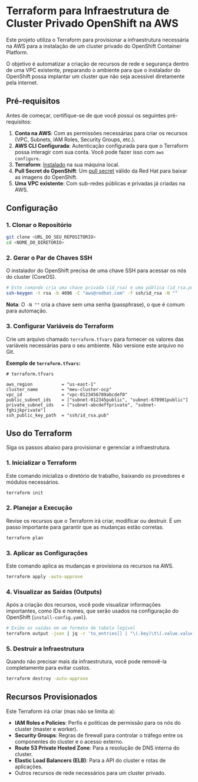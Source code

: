 # Terraform para Infraestrutura de Cluster Privado OpenShift na AWS

Este projeto utiliza o Terraform para provisionar a infraestrutura necessária na AWS para a instalação de um cluster privado do OpenShift Container Platform.

O objetivo é automatizar a criação de recursos de rede e segurança dentro de uma VPC existente, preparando o ambiente para que o instalador do OpenShift possa implantar um cluster que não seja acessível diretamente pela internet.

## Pré-requisitos

Antes de começar, certifique-se de que você possui os seguintes pré-requisitos:

1.  **Conta na AWS**: Com as permissões necessárias para criar os recursos (VPC, Subnets, IAM Roles, Security Groups, etc.).
2.  **AWS CLI Configurada**: Autenticação configurada para que o Terraform possa interagir com sua conta. Você pode fazer isso com `aws configure`.
3.  **Terraform**: [Instalado](https://developer.hashicorp.com/terraform/install) na sua máquina local.
4.  **Pull Secret do OpenShift**: Um [pull secret](https://console.redhat.com/openshift/install/pull-secret) válido da Red Hat para baixar as imagens do OpenShift.
5.  **Uma VPC existente**: Com sub-redes públicas e privadas já criadas na AWS.

## Configuração

### 1. Clonar o Repositório

```bash
git clone <URL_DO_SEU_REPOSITORIO>
cd <NOME_DO_DIRETORIO>
```

### 2. Gerar o Par de Chaves SSH

O instalador do OpenShift precisa de uma chave SSH para acessar os nós do cluster (CoreOS).

```bash
# Este comando cria uma chave privada (id_rsa) e uma pública (id_rsa.pub) no diretório 'ssh/'
ssh-keygen -t rsa -b 4096 -C "aws@redhat.com" -f ssh/id_rsa -N ""
```
**Nota**: O `-N ""` cria a chave sem uma senha (passphrase), o que é comum para automação.

### 3. Configurar Variáveis do Terraform

Crie um arquivo chamado `terraform.tfvars` para fornecer os valores das variáveis necessárias para o seu ambiente. Não versione este arquivo no Git.

**Exemplo de `terraform.tfvars`:**

```hcl
# terraform.tfvars

aws_region           = "us-east-1"
cluster_name         = "meu-cluster-ocp"
vpc_id               = "vpc-0123456789abcdef0"
public_subnet_ids    = ["subnet-012345public", "subnet-678901public"]
private_subnet_ids   = ["subnet-abcdeffprivate", "subnet-fghijkprivate"]
ssh_public_key_path  = "ssh/id_rsa.pub"
```

## Uso do Terraform

Siga os passos abaixo para provisionar e gerenciar a infraestrutura.

### 1. Inicializar o Terraform

Este comando inicializa o diretório de trabalho, baixando os provedores e módulos necessários.

```bash
terraform init
```

### 2. Planejar a Execução

Revise os recursos que o Terraform irá criar, modificar ou destruir. É um passo importante para garantir que as mudanças estão corretas.

```bash
terraform plan
```

### 3. Aplicar as Configurações

Este comando aplica as mudanças e provisiona os recursos na AWS.

```bash
terraform apply -auto-approve
```

### 4. Visualizar as Saídas (Outputs)

Após a criação dos recursos, você pode visualizar informações importantes, como IDs e nomes, que serão usados na configuração do OpenShift (`install-config.yaml`).

```bash
# Exibe as saídas em um formato de tabela legível
terraform output -json | jq -r 'to_entries[] | "\(.key)\t\(.value.value)"' | column -t
```

### 5. Destruir a Infraestrutura

Quando não precisar mais da infraestrutura, você pode removê-la completamente para evitar custos.

```bash
terraform destroy -auto-approve
```

## Recursos Provisionados

Este Terraform irá criar (mas não se limita a):
* **IAM Roles e Policies**: Perfis e políticas de permissão para os nós do cluster (master e worker).
* **Security Groups**: Regras de firewall para controlar o tráfego entre os componentes do cluster e o acesso externo.
* **Route 53 Private Hosted Zone**: Para a resolução de DNS interna do cluster.
* **Elastic Load Balancers (ELB)**: Para a API do cluster e rotas de aplicações.
* Outros recursos de rede necessários para um cluster privado.